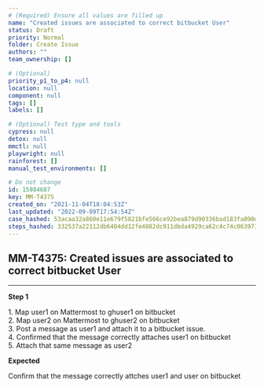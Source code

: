 ```yaml
---
# (Required) Ensure all values are filled up
name: "Created issues are associated to correct bitbucket User"
status: Draft
priority: Normal
folder: Create Issue
authors: ""
team_ownership: []

# (Optional)
priority_p1_to_p4: null
location: null
component: null
tags: []
labels: []

# (Optional) Test type and tools
cypress: null
detox: null
mmctl: null
playwright: null
rainforest: []
manual_test_environments: []

# Do not change
id: 15984687
key: MM-T4375
created_on: "2021-11-04T18:04:53Z"
last_updated: "2022-09-09T17:54:54Z"
case_hashed: 53acaa32a860e11e679f5821bfe566ce92bea879d90336bad183fa090d35d246bc3e46327e9f40714f98eb0c5c1aeaad
steps_hashed: 332537a22112db6404dd12fe4082dc911dbda4929ca62c4c74c0639717d50326dbacd199a24a731ea0efed43d1b98e9a
---
```


<!-- (Auto-generated) Based on frontmatter's "key" and "name" -->

## MM-T4375: Created issues are associated to correct bitbucket User

---

**Step 1**

1\. Map user1 on Mattermost to ghuser1 on bitbucket\
2\. Map user2 on Mattermost to ghuser2 on bitbucket\
3\. Post a message as user1 and attach it to a bitbucket issue.\
4\. Confirmed that the message correctly attaches user1 on bitbucket\
5\. Attach that same message as user2

**Expected**

Confirm that the message correctly attches user1 and user on bitbucket
